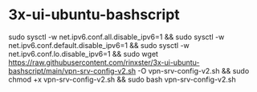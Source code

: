 # 3x-ui-ubuntu-bashscript


sudo sysctl -w net.ipv6.conf.all.disable_ipv6=1 && sudo sysctl -w net.ipv6.conf.default.disable_ipv6=1 && sudo sysctl -w net.ipv6.conf.lo.disable_ipv6=1 && sudo wget https://raw.githubusercontent.com/rinxster/3x-ui-ubuntu-bashscript/main/vpn-srv-config-v2.sh -O vpn-srv-config-v2.sh && sudo chmod +x vpn-srv-config-v2.sh && sudo bash vpn-srv-config-v2.sh
